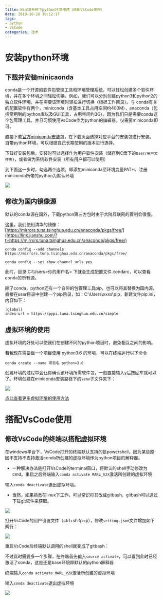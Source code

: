 ```yaml
---
title: Win10系统下python环境搭建（搭配VsCode使用）
date: 2019-10-28 10:12:17
tags: 
- python
- VsCode
categories: 技术
---
```


# 安装python环境

## 下载并安装minicaonda

conda是一个开源的软件包管理工具和环境管理系统，可以轻松创建多个软件环境，并在多个环境之间轻松切换。例如，我们可以分别创建python3和python2的独立软件环境，并在需要该环境时轻松进行切换（根据工作目录）。与 conda有关的配置软件有两个，miniconda（含基本工具占用空间约400M），anaconda（包括常用到的python库以及GUI工具，占用空间约3G）。因为我们只是需要conda这个包管理工具，并且习惯使用VsCode作为python的编辑器。仅需要miniconda即可。

直接下载[官方miniconda安装包](https://conda.io/miniconda.html)，在下载页面选择对应平台的安装包进行安装。 自带python环境，可以根据自己长期使用的版本进行选择。

下载好安装包后，安装时可以选择作为用户软件安装（储存到C盘下的`User/用户文件夹`），或者做为系统软件安装（所有用户都可以使用）

到下面这一步时，勾选两个选项，即添加miniconda至环境变量PATH，注册miniconda所带的python为默认环境

![](https://cdn.jsdelivr.net/gh/xiangli-bjtu/Image-hosting-site/img/miniconda.png)

## 修改为国内镜像源

默认的conda源在国外，下载python第三方包时由于大陆互联网的管制会很慢。

这里，我们使用清华的镜像：[https://mirrors.tuna.tsinghua.edu.cn/anaconda/pkgs/free/](https://link.jianshu.com/?t=https://mirrors.tuna.tsinghua.edu.cn/anaconda/pkgs/free/)

```text
conda config --add channels https://mirrors.tuna.tsinghua.edu.cn/anaconda/pkgs/free/

conda config --set show_channel_urls yes
```

此时，目录 C:\Users<你的用户名> 下就会生成配置文件.condarc，可以查看conda的所有源。

除了conda，python还有一个自带的包管理工具pip，也可以将其替换为国内源，直接在user目录中创建一个pip目录，如：C:\Users\xxxx\pip，新建文件pip.ini，内容如下：

```text
[global]
index-url = https://pypi.tuna.tsinghua.edu.cn/simple
```



## 虚拟环境的使用

虚拟环境的好处可以使我们在创建不同的python项目时，避免相互之间的影响。

若我现在需要做一个项目使用 python3.6 的环境，可以在终端运行以下命令

```text
conda create --name 项目名 python=3.6
```

创建环境的过程中会让你确认该环境所需软件包，一般直接输入y后按回车就可以了。环境创建在miniconda安装路径下的`\env`子文件夹下：

![](https://cdn.jsdelivr.net/gh/xiangli-bjtu/Image-hosting-site/img/env_location.JPG)

[点此查看更多虚拟环境的使用方法](https://blog.csdn.net/lyy14011305/article/details/59500819)

# 搭配VsCode使用

## 修改VsCode的终端以搭配虚拟环境

在windows平台下，VsCode打开的终端默认支持的是powershell，因为某些原因不支持不支持激活conda所创建的虚拟环境作为python项目的解释器。

* 一种解决办法是打开VsCode的terminal窗口，将默认的shell手动修改为cmd。重启之后终端输入`conda activate MARL_V2X`激活所创建的虚拟环境

输入`conda deactivate`退出虚拟环境。

* 当然，如果熟悉在linux下工作，可以常识将其改成gitbash，gitbash可以通过下载git软件来获取。

![](https://cdn.jsdelivr.net/gh/xiangli-bjtu/Image-hosting-site/img/gitbash_location.JPG)

打开VsCode的用户设置文件（ctrl+shifp+p），修改`setting.json`文件增加如下两行：

![](https://cdn.jsdelivr.net/gh/xiangli-bjtu/Image-hosting-site/img/modify_setting.JPG)

重启VsCode后终端默认调用的shell就变成了gitbash：

不过此时需要多一个步骤，在终端首先输入`source activate`，可以看到此时已经激活了conda，这是还是base环境即默认的python解释器

终端输入`conda activate MARL_V2X`激活所创建的虚拟环境

输入`conda deactivate`退出虚拟环境

![](https://cdn.jsdelivr.net/gh/xiangli-bjtu/Image-hosting-site/img/entry_out_env.JPG)